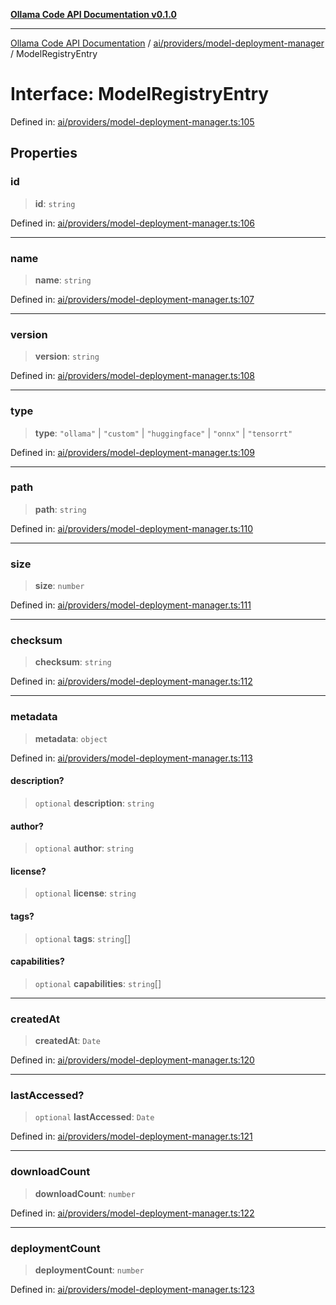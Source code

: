 [**Ollama Code API Documentation v0.1.0**](../../../../README.md)

***

[Ollama Code API Documentation](../../../../modules.md) / [ai/providers/model-deployment-manager](../README.md) / ModelRegistryEntry

# Interface: ModelRegistryEntry

Defined in: [ai/providers/model-deployment-manager.ts:105](https://github.com/erichchampion/ollama-code/blob/da0d5de255d803db9921aedd29b30f1aea1c1c02/ollama-code/src/ai/providers/model-deployment-manager.ts#L105)

## Properties

### id

> **id**: `string`

Defined in: [ai/providers/model-deployment-manager.ts:106](https://github.com/erichchampion/ollama-code/blob/da0d5de255d803db9921aedd29b30f1aea1c1c02/ollama-code/src/ai/providers/model-deployment-manager.ts#L106)

***

### name

> **name**: `string`

Defined in: [ai/providers/model-deployment-manager.ts:107](https://github.com/erichchampion/ollama-code/blob/da0d5de255d803db9921aedd29b30f1aea1c1c02/ollama-code/src/ai/providers/model-deployment-manager.ts#L107)

***

### version

> **version**: `string`

Defined in: [ai/providers/model-deployment-manager.ts:108](https://github.com/erichchampion/ollama-code/blob/da0d5de255d803db9921aedd29b30f1aea1c1c02/ollama-code/src/ai/providers/model-deployment-manager.ts#L108)

***

### type

> **type**: `"ollama"` \| `"custom"` \| `"huggingface"` \| `"onnx"` \| `"tensorrt"`

Defined in: [ai/providers/model-deployment-manager.ts:109](https://github.com/erichchampion/ollama-code/blob/da0d5de255d803db9921aedd29b30f1aea1c1c02/ollama-code/src/ai/providers/model-deployment-manager.ts#L109)

***

### path

> **path**: `string`

Defined in: [ai/providers/model-deployment-manager.ts:110](https://github.com/erichchampion/ollama-code/blob/da0d5de255d803db9921aedd29b30f1aea1c1c02/ollama-code/src/ai/providers/model-deployment-manager.ts#L110)

***

### size

> **size**: `number`

Defined in: [ai/providers/model-deployment-manager.ts:111](https://github.com/erichchampion/ollama-code/blob/da0d5de255d803db9921aedd29b30f1aea1c1c02/ollama-code/src/ai/providers/model-deployment-manager.ts#L111)

***

### checksum

> **checksum**: `string`

Defined in: [ai/providers/model-deployment-manager.ts:112](https://github.com/erichchampion/ollama-code/blob/da0d5de255d803db9921aedd29b30f1aea1c1c02/ollama-code/src/ai/providers/model-deployment-manager.ts#L112)

***

### metadata

> **metadata**: `object`

Defined in: [ai/providers/model-deployment-manager.ts:113](https://github.com/erichchampion/ollama-code/blob/da0d5de255d803db9921aedd29b30f1aea1c1c02/ollama-code/src/ai/providers/model-deployment-manager.ts#L113)

#### description?

> `optional` **description**: `string`

#### author?

> `optional` **author**: `string`

#### license?

> `optional` **license**: `string`

#### tags?

> `optional` **tags**: `string`[]

#### capabilities?

> `optional` **capabilities**: `string`[]

***

### createdAt

> **createdAt**: `Date`

Defined in: [ai/providers/model-deployment-manager.ts:120](https://github.com/erichchampion/ollama-code/blob/da0d5de255d803db9921aedd29b30f1aea1c1c02/ollama-code/src/ai/providers/model-deployment-manager.ts#L120)

***

### lastAccessed?

> `optional` **lastAccessed**: `Date`

Defined in: [ai/providers/model-deployment-manager.ts:121](https://github.com/erichchampion/ollama-code/blob/da0d5de255d803db9921aedd29b30f1aea1c1c02/ollama-code/src/ai/providers/model-deployment-manager.ts#L121)

***

### downloadCount

> **downloadCount**: `number`

Defined in: [ai/providers/model-deployment-manager.ts:122](https://github.com/erichchampion/ollama-code/blob/da0d5de255d803db9921aedd29b30f1aea1c1c02/ollama-code/src/ai/providers/model-deployment-manager.ts#L122)

***

### deploymentCount

> **deploymentCount**: `number`

Defined in: [ai/providers/model-deployment-manager.ts:123](https://github.com/erichchampion/ollama-code/blob/da0d5de255d803db9921aedd29b30f1aea1c1c02/ollama-code/src/ai/providers/model-deployment-manager.ts#L123)
